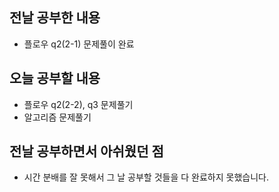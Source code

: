 ## 전날 공부한 내용

- 플로우 q2(2-1) 문제풀이 완료

## 오늘 공부할 내용

- 플로우 q2(2-2), q3 문제풀기
- 알고리즘 문제풀기

## 전날 공부하면서 아쉬웠던 점

- 시간 분배를 잘 못해서 그 날 공부할 것들을 다 완료하지 못했습니다.
